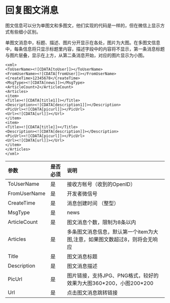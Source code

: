 # 回复图文消息

图文信息可以分为单图文和多图文，他们实现的代码是一样的，但在微信上显示方式有些细小区别。

单图文消息中，标题、描述、图片分开显示在各处，图片为大图。在多图文信息中，每条信息将只显示标题里内容，描述字段中的内容将不显示，第一条消息标题与图片层叠，显示在上方，从第二条消息开始，对应的图片显示为小图。

```
<xml>
<ToUserName><![CDATA[toUser]]></ToUserName>
<FromUserName><![CDATA[fromUser]]></FromUserName>
<CreateTime>12345678</CreateTime>
<MsgType><![CDATA[news]]></MsgType>
<ArticleCount>2</ArticleCount>
<Articles>
<item>
<Title><![CDATA[title1]]></Title> 
<Description><![CDATA[description1]]></Description>
<PicUrl><![CDATA[picurl]]></PicUrl>
<Url><![CDATA[url]]></Url>
</item>
<item>
<Title><![CDATA[title]]></Title>
<Description><![CDATA[description]]></Description>
<PicUrl><![CDATA[picurl]]></PicUrl>
<Url><![CDATA[url]]></Url>
</item>
</Articles>
</xml>
```

| 参数 | 是否必须 | 说明 |
| :--- | :--- | :--- |
| ToUserName | 是 | 接收方帐号（收到的OpenID） |
| FromUserName | 是 | 开发者微信号 |
| CreateTime | 是 | 消息创建时间 （整型） |
| MsgType | 是 | news |
| ArticleCount | 是 | 图文消息个数，限制为8条以内 |
| Articles | 是 | 多条图文消息信息，默认第一个item为大图,注意，如果图文数超过8，则将会无响应 |
| Title | 是 | 图文消息标题 |
| Description | 是 | 图文消息描述 |
| PicUrl | 是 | 图片链接，支持JPG、PNG格式，较好的效果为大图360\*200，小图200\*200 |
| Url | 是 | 点击图文消息跳转链接 |




